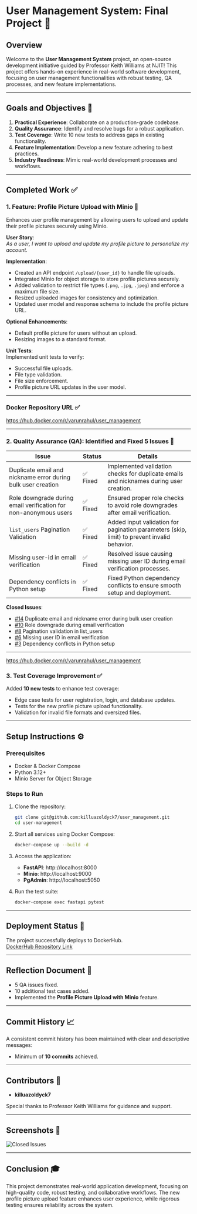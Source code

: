# User Management System: Final Project 🚀

## Overview
Welcome to the **User Management System** project, an open-source development initiative guided by Professor Keith Williams at NJIT! This project offers hands-on experience in real-world software development, focusing on user management functionalities with robust testing, QA processes, and new feature implementations.

---

## Goals and Objectives 🎯
1. **Practical Experience**: Collaborate on a production-grade codebase.
2. **Quality Assurance**: Identify and resolve bugs for a robust application.
3. **Test Coverage**: Write 10 new tests to address gaps in existing functionality.
4. **Feature Implementation**: Develop a new feature adhering to best practices.
5. **Industry Readiness**: Mimic real-world development processes and workflows.

---

## Completed Work ✅

### 1. **Feature: Profile Picture Upload with Minio** 🌄  
Enhances user profile management by allowing users to upload and update their profile pictures securely using Minio.

**User Story**:  
_As a user, I want to upload and update my profile picture to personalize my account._

**Implementation**:  
- Created an API endpoint `/upload/{user_id}` to handle file uploads.
- Integrated Minio for object storage to store profile pictures securely.
- Added validation to restrict file types (`.png`, `.jpg`, `.jpeg`) and enforce a maximum file size.
- Resized uploaded images for consistency and optimization.
- Updated user model and response schema to include the profile picture URL.

**Optional Enhancements**:
- Default profile picture for users without an upload.
- Resizing images to a standard format.

**Unit Tests**:  
Implemented unit tests to verify:
- Successful file uploads.
- File type validation.
- File size enforcement.
- Profile picture URL updates in the user model.

---

### **Docker Repository URL** ✅  
https://hub.docker.com/r/varunrahul/user_management

---

### 2. **Quality Assurance (QA): Identified and Fixed 5 Issues** 🐞  
| **Issue**                       | **Status** | **Details**                                                                                     |
|---------------------------------|------------|-------------------------------------------------------------------------------------------------|
| Duplicate email and nickname error during bulk user creation | ✅ Fixed   | Implemented validation checks for duplicate emails and nicknames during user creation.          |
| Role downgrade during email verification for non-anonymous users | ✅ Fixed   | Ensured proper role checks to avoid role downgrades after email verification.                   |
| `list_users` Pagination Validation | ✅ Fixed   | Added input validation for pagination parameters (skip, limit) to prevent invalid behavior.     |
| Missing user-id in email verification | ✅ Fixed   | Resolved issue causing missing user ID during email verification processes.                    |
| Dependency conflicts in Python setup | ✅ Fixed   | Fixed Python dependency conflicts to ensure smooth setup and deployment.                       |

**Closed Issues**:  
- [#14](#) Duplicate email and nickname error during bulk user creation  
- [#10](#) Role downgrade during email verification  
- [#8](#) Pagination validation in list_users  
- [#6](#) Missing user ID in email verification  
- [#3](#) Dependency conflicts in Python setup  

---
https://hub.docker.com/r/varunrahul/user_management

### 3. **Test Coverage Improvement** ✅  
Added **10 new tests** to enhance test coverage:
- Edge case tests for user registration, login, and database updates.
- Tests for the new profile picture upload functionality.
- Validation for invalid file formats and oversized files.

---

## Setup Instructions ⚙️

### Prerequisites  
- Docker & Docker Compose  
- Python 3.12+  
- Minio Server for Object Storage  

### Steps to Run  
1. Clone the repository:  
   ```bash
   git clone git@github.com:killuazoldyck7/user_management.git
   cd user-management
   ```

2. Start all services using Docker Compose:  
   ```bash
   docker-compose up --build -d
   ```

3. Access the application:  
   - **FastAPI**: http://localhost:8000  
   - **Minio**: http://localhost:9000  
   - **PgAdmin**: http://localhost:5050  

4. Run the test suite:  
   ```bash
   docker-compose exec fastapi pytest
   ```

---

## Deployment Status 🚢
The project successfully deploys to DockerHub.  
[DockerHub Repository Link]([https://hub.docker.com/repository/your-link](https://hub.docker.com/r/varunrahul/user_management))

---

## Reflection Document 📄  
- 5 QA issues fixed.  
- 10 additional test cases added.  
- Implemented the **Profile Picture Upload with Minio** feature.  

---

## Commit History 📈  
A consistent commit history has been maintained with clear and descriptive messages:  
- Minimum of **10 commits** achieved.  

---

## Contributors 🤝  
- **killuazoldyck7**  

Special thanks to Professor Keith Williams for guidance and support.

---

## Screenshots 📸
![Closed Issues](./screenshots/closed_issues.png)

---

## Conclusion 🎓  
This project demonstrates real-world application development, focusing on high-quality code, robust testing, and collaborative workflows. The new profile picture upload feature enhances user experience, while rigorous testing ensures reliability across the system.  

